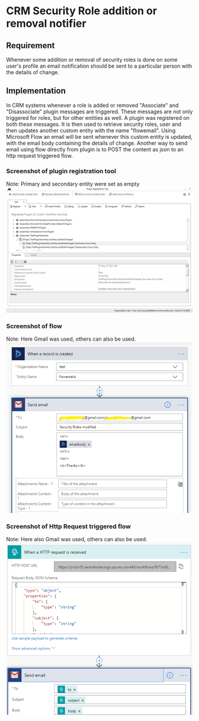 # CRM Security Role addition or removal notifier

## Requirement
Whenever some addition or removal of security roles is done on some user's profile an email notification should be sent to a particular person with the details of change.

## Implementation
In CRM systems whenever a role is added or removed "Associate" and "Disassociate" plugin messages are triggered. These messages are not only triggered for roles, but for other entities as well.
A plugin was registered on both these messages. It is then used to retrieve security roles, user and then updates another custom entity with the name "flowemail". Using Microsoft Flow an email will be sent whenever this custom entity is updated, with the email body containing the details of change.
Another way to send email using flow directly from plugin is to POST the content as json to an http request triggered flow. 

### Screenshot of plugin registration tool
Note: Primary and secondary entity were set as empty
![Plugin tool screenshot](https://github.com/ginow/securityRoleModificationNotifier/blob/master/tool.png)

### Screenshot of flow
Note: Here Gmail was used, others can also be used.
![Flow screenshot](https://github.com/ginow/securityRoleModificationNotifier/blob/master/flow.png)

### Screenshot of Http Request triggered flow
Note: Here also Gmail was used, others can also be used.
![Flow screenshot](https://github.com/ginow/securityRoleModificationNotifier/blob/master/httprequestFlow.PNG)

